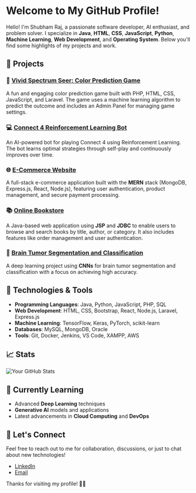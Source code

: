 # Welcome to My GitHub Profile!

Hello! I'm Shubham Raj, a passionate software developer, AI enthusiast, and problem solver. I specialize in **Java**, **HTML**, **CSS**, **JavaScript**, **Python**, **Machine Learning**, **Web Development**, and **Operating System**. Below you'll find some highlights of my projects and work.

## 🚀 Projects

### 🌟 [Vivid Spectrum Seer: Color Prediction Game](https://github.com/your-username/vivid-spectrum-seer)
A fun and engaging color prediction game built with PHP, HTML, CSS, JavaScript, and Laravel. The game uses a machine learning algorithm to predict the outcome and includes an Admin Panel for managing game settings.

### 💻 [Connect 4 Reinforcement Learning Bot](https://github.com/your-username/connect4-rl-bot)
An AI-powered bot for playing Connect 4 using Reinforcement Learning. The bot learns optimal strategies through self-play and continuously improves over time.

### 🌐 [E-Commerce Website](https://github.com/your-username/e-commerce-website)
A full-stack e-commerce application built with the **MERN** stack (MongoDB, Express.js, React, Node.js), featuring user authentication, product management, and secure payment processing.

### 📚 [Online Bookstore](https://github.com/your-username/online-bookstore)
A Java-based web application using **JSP** and **JDBC** to enable users to browse and search books by title, author, or category. It also includes features like order management and user authentication.

### 🧠 [Brain Tumor Segmentation and Classification](https://github.com/your-username/brain-tumor-segmentation)
A deep learning project using **CNNs** for brain tumor segmentation and classification with a focus on achieving high accuracy.

## 🔧 Technologies & Tools

- **Programming Languages**: Java, Python, JavaScript, PHP, SQL
- **Web Development**: HTML, CSS, Bootstrap, React, Node.js, Laravel, Express.js
- **Machine Learning**: TensorFlow, Keras, PyTorch, scikit-learn
- **Databases**: MySQL, MongoDB, Oracle
- **Tools**: Git, Docker, Jenkins, VS Code, XAMPP, AWS

## 📈 Stats

![Your GitHub Stats](https://github-readme-stats.vercel.app/api?username=your-username&show_icons=true&hide_title=true)

## 🌱 Currently Learning

- Advanced **Deep Learning** techniques
- **Generative AI** models and applications
- Latest advancements in **Cloud Computing** and **DevOps**

## 💬 Let's Connect

Feel free to reach out to me for collaboration, discussions, or just to chat about new technologies!

- [LinkedIn](https://www.linkedin.com/in/your-linkedin)
- [Email](mailto:your-email@example.com)

Thanks for visiting my profile! 👨‍💻
